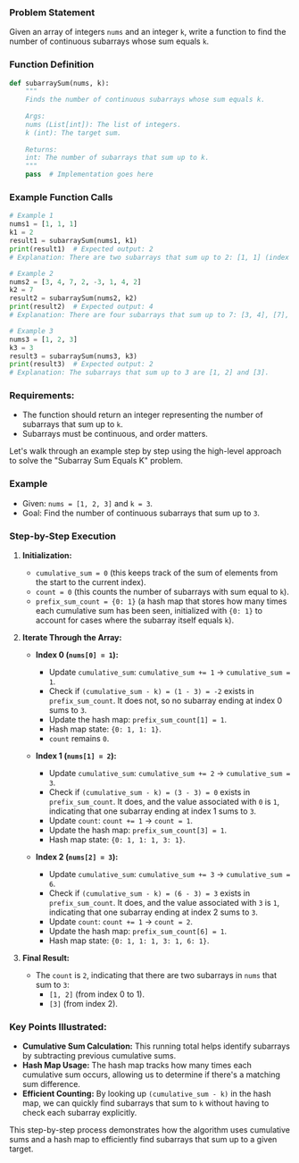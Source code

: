 ### Problem Statement

Given an array of integers `nums` and an integer `k`, write a function to find the number of continuous subarrays whose sum equals `k`.

### Function Definition

```python
def subarraySum(nums, k):
    """
    Finds the number of continuous subarrays whose sum equals k.
    
    Args:
    nums (List[int]): The list of integers.
    k (int): The target sum.
    
    Returns:
    int: The number of subarrays that sum up to k.
    """
    pass  # Implementation goes here
```

### Example Function Calls

```python
# Example 1
nums1 = [1, 1, 1]
k1 = 2
result1 = subarraySum(nums1, k1)
print(result1)  # Expected output: 2
# Explanation: There are two subarrays that sum up to 2: [1, 1] (index 0 to 1) and [1, 1] (index 1 to 2).

# Example 2
nums2 = [3, 4, 7, 2, -3, 1, 4, 2]
k2 = 7
result2 = subarraySum(nums2, k2)
print(result2)  # Expected output: 4
# Explanation: There are four subarrays that sum up to 7: [3, 4], [7], [4, 2, -3, 1, 3], and [2, -3, 7].

# Example 3
nums3 = [1, 2, 3]
k3 = 3
result3 = subarraySum(nums3, k3)
print(result3)  # Expected output: 2
# Explanation: The subarrays that sum up to 3 are [1, 2] and [3].
```

### Requirements:
- The function should return an integer representing the number of subarrays that sum up to `k`.
- Subarrays must be continuous, and order matters.

Let's walk through an example step by step using the high-level approach to solve the "Subarray Sum Equals K" problem.

### Example
- Given: `nums = [1, 2, 3]` and `k = 3`.
- Goal: Find the number of continuous subarrays that sum up to `3`.

### Step-by-Step Execution

1. **Initialization:**
   - `cumulative_sum = 0` (this keeps track of the sum of elements from the start to the current index).
   - `count = 0` (this counts the number of subarrays with sum equal to `k`).
   - `prefix_sum_count = {0: 1}` (a hash map that stores how many times each cumulative sum has been seen, initialized with `{0: 1}` to account for cases where the subarray itself equals `k`).

2. **Iterate Through the Array:**

   - **Index 0 (`nums[0] = 1`):**
     - Update `cumulative_sum`: `cumulative_sum += 1` → `cumulative_sum = 1`.
     - Check if `(cumulative_sum - k) = (1 - 3) = -2` exists in `prefix_sum_count`. It does not, so no subarray ending at index 0 sums to `3`.
     - Update the hash map: `prefix_sum_count[1] = 1`.
     - Hash map state: `{0: 1, 1: 1}`.
     - `count` remains `0`.

   - **Index 1 (`nums[1] = 2`):**
     - Update `cumulative_sum`: `cumulative_sum += 2` → `cumulative_sum = 3`.
     - Check if `(cumulative_sum - k) = (3 - 3) = 0` exists in `prefix_sum_count`. It does, and the value associated with `0` is `1`, indicating that one subarray ending at index 1 sums to `3`.
     - Update `count`: `count += 1` → `count = 1`.
     - Update the hash map: `prefix_sum_count[3] = 1`.
     - Hash map state: `{0: 1, 1: 1, 3: 1}`.

   - **Index 2 (`nums[2] = 3`):**
     - Update `cumulative_sum`: `cumulative_sum += 3` → `cumulative_sum = 6`.
     - Check if `(cumulative_sum - k) = (6 - 3) = 3` exists in `prefix_sum_count`. It does, and the value associated with `3` is `1`, indicating that one subarray ending at index 2 sums to `3`.
     - Update `count`: `count += 1` → `count = 2`.
     - Update the hash map: `prefix_sum_count[6] = 1`.
     - Hash map state: `{0: 1, 1: 1, 3: 1, 6: 1}`.

3. **Final Result:**
   - The `count` is `2`, indicating that there are two subarrays in `nums` that sum to `3`:
     - `[1, 2]` (from index 0 to 1).
     - `[3]` (from index 2).

### Key Points Illustrated:
- **Cumulative Sum Calculation:** This running total helps identify subarrays by subtracting previous cumulative sums.
- **Hash Map Usage:** The hash map tracks how many times each cumulative sum occurs, allowing us to determine if there's a matching sum difference.
- **Efficient Counting:** By looking up `(cumulative_sum - k)` in the hash map, we can quickly find subarrays that sum to `k` without having to check each subarray explicitly.

This step-by-step process demonstrates how the algorithm uses cumulative sums and a hash map to efficiently find subarrays that sum up to a given target.